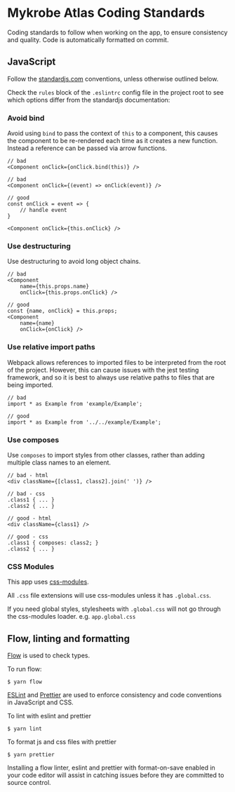 # Mykrobe Atlas Coding Standards

Coding standards to follow when working on the app, to ensure consistency and quality. Code is automatically formatted on commit.

## JavaScript

Follow the [standardjs.com](http://standardjs.com) conventions, unless otherwise outlined below.

Check the `rules` block of the `.eslintrc` config file in the project root to see which options differ from the standardjs documentation:


### Avoid bind

Avoid using `bind` to pass the context of `this` to a component, this causes the component to be re-rendered each time as it creates a new function. Instead a reference can be passed via arrow functions.

```
// bad
<Component onClick={onClick.bind(this)} />

// bad
<Component onClick={(event) => onClick(event)} />

// good
const onClick = event => {
	// handle event
}

<Component onClick={this.onClick} />
```

### Use destructuring

Use destructuring to avoid long object chains.

```
// bad
<Component
	name={this.props.name}
	onClick={this.props.onClick} />

// good
const {name, onClick} = this.props;
<Component
	name={name}
	onClick={onClick} />
```

### Use relative import paths

Webpack allows references to imported files to be interpreted from the root of the project. However, this can cause issues with the jest testing framework, and so it is best to always use relative paths to files that are being imported.

```
// bad
import * as Example from 'example/Example';

// good
import * as Example from '../../example/Example';
```

### Use composes

Use `composes` to import styles from other classes, rather than adding multiple class names to an element.

```
// bad - html
<div className={[class1, class2].join(' ')} />

// bad - css
.class1 { ... }
.class2 { ... }

// good - html
<div className={class1} />

// good - css
.class1 { composes: class2; }
.class2 { ... }
```

### CSS Modules

This app uses [css-modules](https://github.com/css-modules/css-modules).

All `.css` file extensions will use css-modules unless it has `.global.css`.

If you need global styles, stylesheets with `.global.css` will not go through the css-modules loader. e.g. `app.global.css`


## Flow, linting and formatting

[Flow](https://flowtype.org/) is used to check types.

To run flow:

```
$ yarn flow
```

[ESLint](http://eslint.org/) and [Prettier](https://prettier.io/) are used to enforce consistency and code conventions in JavaScript and CSS.

To lint with eslint and prettier

```
$ yarn lint
```

To format js and css files with prettier

```
$ yarn prettier
```

Installing a flow linter, eslint and prettier with format-on-save enabled in your code editor will assist in catching issues before they are committed to source control.
